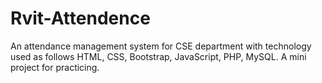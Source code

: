# Rvit-Attendence
An attendance management system for CSE department with technology used as follows HTML, CSS, Bootstrap, JavaScript, PHP, MySQL.
A mini project for practicing.
